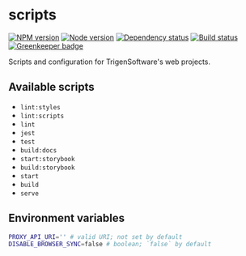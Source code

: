 
# scripts

[![NPM version][npm]][npm-url]
[![Node version][node]][node-url]
[![Dependency status][deps]][deps-url]
[![Build status][build]][build-url]
[![Greenkeeper badge][greenkeeper]][greenkeeper-url]

[npm]: https://img.shields.io/npm/v/%40trigen/scripts.svg
[npm-url]: https://www.npmjs.com/package/@trigen/scripts

[node]: https://img.shields.io/node/v/%40trigen/scripts.svg
[node-url]: https://nodejs.org

[deps]: https://david-dm.org/TrigenSoftware/scripts.svg
[deps-url]: https://david-dm.org/TrigenSoftware/scripts

[build]: http://img.shields.io/travis/com/TrigenSoftware/scripts.svg
[build-url]: https://travis-ci.com/TrigenSoftware/scripts

[greenkeeper]: https://badges.greenkeeper.io/TrigenSoftware/scripts.svg
[greenkeeper-url]: https://greenkeeper.io/

Scripts and configuration for TrigenSoftware's web projects.

## Available scripts

- `lint:styles`
- `lint:scripts`
- `lint`
- `jest`
- `test`
- `build:docs`
- `start:storybook`
- `build:storybook`
- `start`
- `build`
- `serve`

## Environment variables

```bash
PROXY_API_URI='' # valid URI; not set by default
DISABLE_BROWSER_SYNC=false # boolean; `false` by default
```
